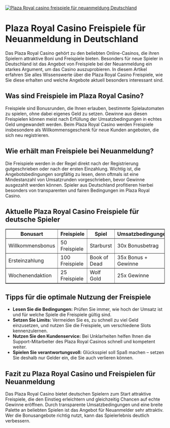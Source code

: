 [![Plaza Royal casino freispiele für neuanmeldung Deutschland](https://123-caf.pages.dev/gitsignup.png)](https://vrmoo.ru/Bt82HjjY)

<h1>Plaza Royal Casino Freispiele für Neuanmeldung in Deutschland</h1>  <p>Das Plaza Royal Casino gehört zu den beliebten Online-Casinos, die ihren Spielern attraktive Boni und Freispiele bieten. Besonders für neue Spieler in Deutschland ist das Angebot von Freispiele bei der Neuanmeldung ein starkes Argument, um das Casino auszuprobieren. In diesem Artikel erfahren Sie alles Wissenswerte über die Plaza Royal Casino Freispiele, wie Sie diese erhalten und welche Angebote aktuell besonders interessant sind.</p>  <h2>Was sind Freispiele im Plaza Royal Casino?</h2> <p>Freispiele sind Bonusrunden, die Ihnen erlauben, bestimmte Spielautomaten zu spielen, ohne dabei eigenes Geld zu setzen. Gewinne aus diesen Freispielen können meist nach Erfüllung der Umsatzbedingungen in echtes Geld umgewandelt werden. Beim Plaza Royal Casino werden Freispiele insbesondere als Willkommensgeschenk für neue Kunden angeboten, die sich neu registrieren.</p>  <h2>Wie erhält man Freispiele bei Neuanmeldung?</h2> <p>Die Freispiele werden in der Regel direkt nach der Registrierung gutgeschrieben oder nach der ersten Einzahlung. Wichtig ist, die Angebotsbedingungen sorgfältig zu lesen, denn oftmals ist eine Mindestanzahl von Umsatzrunden vorgeschrieben, bevor Gewinne ausgezahlt werden können. Spieler aus Deutschland profitieren hierbei besonders von transparenten und fairen Bedingungen im Plaza Royal Casino.</p>  <h2>Aktuelle Plaza Royal Casino Freispiele für deutsche Spieler</h2>  <table border="1" cellpadding="8" cellspacing="0" style="border-collapse: collapse; width: 100%;">   <thead>     <tr>       <th>Bonusart</th>       <th>Freispiele</th>       <th>Spiel</th>       <th>Umsatzbedingungen</th>       <th>Gültigkeit</th>     </tr>   </thead>   <tbody>     <tr>       <td>Willkommensbonus</td>       <td>50 Freispiele</td>       <td>Starburst</td>       <td>30x Bonusbetrag</td>       <td>7 Tage</td>     </tr>     <tr>       <td>Ersteinzahlung</td>       <td>100 Freispiele</td>       <td>Book of Dead</td>       <td>35x Bonus + Gewinne</td>       <td>5 Tage</td>     </tr>     <tr>       <td>Wochenendaktion</td>       <td>25 Freispiele</td>       <td>Wolf Gold</td>       <td>25x Gewinne</td>       <td>2 Tage</td>     </tr>   </tbody> </table>  <h2>Tipps für die optimale Nutzung der Freispiele</h2> <ul>   <li><strong>Lesen Sie die Bedingungen:</strong> Prüfen Sie immer, wie hoch der Umsatz ist und für welche Spiele die Freispiele gültig sind.</li>   <li><strong>Setzen Sie Limits:</strong> Vermeiden Sie es, zu schnell zu viel Geld einzusetzen, und nutzen Sie die Freispiele, um verschiedene Slots kennenzulernen.</li>   <li><strong>Nutzen Sie den Kundenservice:</strong> Bei Unklarheiten helfen Ihnen die Support-Mitarbeiter des Plaza Royal Casinos schnell und kompetent weiter.</li>   <li><strong>Spielen Sie verantwortungsvoll:</strong> Glücksspiel soll Spaß machen – setzen Sie deshalb nur Gelder ein, die Sie auch verlieren können.</li> </ul>  <h2>Fazit zu Plaza Royal Casino und Freispielen für Neuanmeldung</h2> <p>Das Plaza Royal Casino bietet deutschen Spielern zum Start attraktive Freispiele, die den Einstieg erleichtern und gleichzeitig Chancen auf echte Gewinne eröffnen. Durch transparente Umsatzbedingungen und eine breite Palette an beliebten Spielen ist das Angebot für Neuanmelder sehr attraktiv. Wer die Bonusangebote richtig nutzt, kann das Spielerlebnis deutlich verbessern.</p>